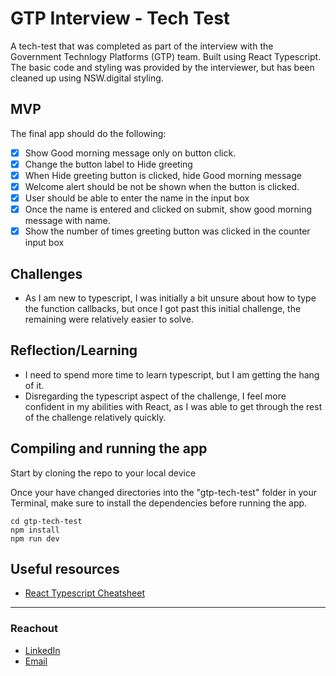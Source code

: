 # GTP Interview - Tech Test

A tech-test that was completed as part of the interview with the Government Technlogy Platforms (GTP) team. Built using React Typescript. The basic code and styling was provided by the interviewer, but has been cleaned up using NSW.digital styling.

## MVP

The final app should do the following:

- [x] Show Good morning message only on button click.
- [x] Change the button label to Hide greeting
- [x] When Hide greeting button is clicked, hide Good morning message
- [x] Welcome alert should be not be shown when the button is clicked.
- [x] User should be able to enter the name in the input box
- [x] Once the name is entered and clicked on submit, show good morning message with name.
- [x] Show the number of times greeting button was clicked in the counter input box

## Challenges

- As I am new to typescript, I was initially a bit unsure about how to type the function callbacks, but once I got past this initial challenge, the remaining were relatively easier to solve.

## Reflection/Learning

- I need to spend more time to learn typescript, but I am getting the hang of it.
- Disregarding the typescript aspect of the challenge, I feel more confident in my abilities with React, as I was able to get through the rest of the challenge relatively quickly.

## Compiling and running the app

Start by cloning the repo to your local device

Once your have changed directories into the "gtp-tech-test" folder in your Terminal, make sure to install the dependencies before running the app.

```
cd gtp-tech-test
npm install
npm run dev
```

## Useful resources

- [React Typescript Cheatsheet](https://react-typescript-cheatsheet.netlify.app/docs/basic/getting-started/forms_and_events/)

---

### Reachout

- [LinkedIn](https://au.linkedin.com/in/ayushjames)
- [Email](mailto:ayushpjames@gmail.com)
